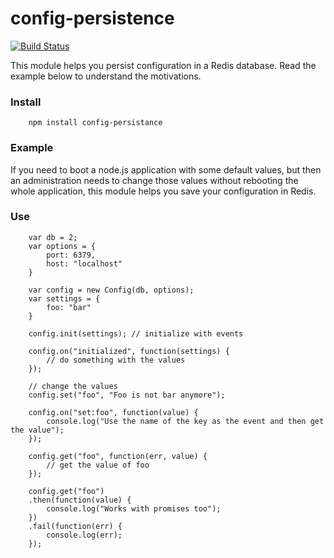 # config-persistence

[![Build Status](https://travis-ci.org/luiselizondo/config-persistence.svg?branch=master)](https://travis-ci.org/luiselizondo/config-persistence)

This module helps you persist configuration in a Redis database. Read the example below to understand the motivations.

### Install

		npm install config-persistance

### Example

If you need to boot a node.js application with some default values, but then an administration needs to change those values without rebooting the whole application, this module helps you save your configuration in Redis.

### Use

		var db = 2;
		var options = {
			port: 6379,
			host: "localhost"
		}

		var config = new Config(db, options);
		var settings = {
			foo: "bar"
		}
		
		config.init(settings); // initialize with events

		config.on("initialized", function(settings) {
			// do something with the values
		});

		// change the values
		config.set("foo", "Foo is not bar anymore");

		config.on("set:foo", function(value) {
			console.log("Use the name of the key as the event and then get the value");
		});

		config.get("foo", function(err, value) {
			// get the value of foo
		});

		config.get("foo")
		.then(function(value) {
			console.log("Works with promises too");
		})
		.fail(function(err) {
			console.log(err);
		});


